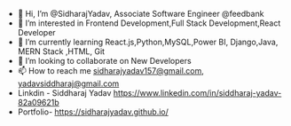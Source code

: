 - 👋 Hi, I’m @SidharajYadav, Associate Software Engineer @feedbank   
- 👀 I’m interested in Frontend Development,Full Stack Development,React Developer   
- 🌱 I’m currently learning React.js,Python,MySQL,Power BI, Django,Java, MERN Stack ,HTML, Git 
- 💞️ I’m looking to collaborate on New Developers     
- 📫 How to reach me sidharajyadav157@gmail.com, yadavsiddharaj@gmail.com 
- Linkdin - Siddharaj Yadav  https://www.linkedin.com/in/siddharaj-yadav-82a09621b   
- Portfolio- https://sidharajyadav.github.io/ 
<!--- 
SidharajYadav/SidharajYadav is a ✨ special ✨ repository because its `README.md` (this file) appears on your GitHub profile.
You can click the Preview link to take a look at your changes..
--->

 
